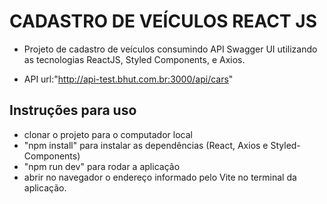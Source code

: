 # CADASTRO DE VEÍCULOS REACT JS

- Projeto de cadastro de veículos consumindo API Swagger UI utilizando as tecnologias ReactJS, Styled Components, e Axios.

- API url:"http://api-test.bhut.com.br:3000/api/cars"


## Instruções para uso
- clonar o projeto para o computador local
- "npm install" para instalar as dependências (React, Axios e Styled-Components)
- "npm run dev" para rodar a aplicação
- abrir no navegador o endereço informado pelo Vite no terminal da aplicação.